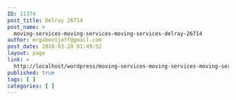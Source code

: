 ```yaml
---
ID: 11374
post_title: Delray 26714
post_name: >
  moving-services-moving-services-moving-services-delray-26714
author: mrgabonijeff@gmail.com
post_date: 2018-03-28 01:49:52
layout: page
link: >
  http://localhost/wordpress/moving-services-moving-services-moving-services-delray-26714/
published: true
tags: [ ]
categories: [ ]
---
```

